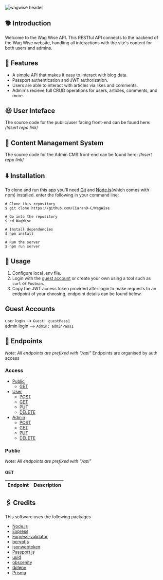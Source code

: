 ![wagwise header](https://github.com/user-attachments/assets/f4021ad7-4cb7-4f37-811f-5b8783ce590b)
&nbsp;
&nbsp;
## 🐕 Introduction
Welcome to the Wag Wise API. This RESTful API connects to the backend of the Wag Wise website, handling all interactions with the site's content for both users and admins.
## 📌 Features
- A simple API that makes it easy to interact with blog data.
- Passport authentication and JWT authorization.
- Users are able to interact with articles via likes and comments.
- Admin's recieve full CRUD operations for users, articles, comments, and more.
## 😃 User Inteface
The source code for the public/user facing front-end can be found here: /*Insert repo link*/
## 🔧 Content Management System 
The source code for the Admin CMS front-end can be found here: /*Insert repo link*/
## ⬇️ Installation
To clone and run this app you'll need [Git](https://git-scm.com) and [Node.js](https://nodejs.org/en/download/package-manager)(which comes with npm) installed.
enter the following in your command line:
```
# Clone this repository
$ git clone https://github.com/CiaranO-C/WagWise

# Go into the repository
$ cd WagWise

# Install dependencies
$ npm install

# Run the server
$ npm run server
```
## 📝 Usage
1. Configure local .env file.
2. Login with the [guest account](#guest-account) or create your own using a tool such as `curl` or `Postman`.
3. Copy the JWT access token provided after login to make requests to an endpoint of your choosing, endpoint details can be found below.
## Guest Accounts
user login   -->  `Guest: guestPass1`\
admin login  -->  `Admin: adminPass1`
## 🔎 Endpoints
*Note: All endpoints are prefixed with "/api"*
Endpoints are organised by auth access
### Access
- [Public](#public)
  - [GET](#get)
- [User](#user)
  - [POST](#post)
  - [GET](#get-1)
  - [PUT](#put)
  - [DELETE](#delete)
- [Admin](#admin)
   - [POST](#post-1)
  - [GET](#get-2)
  - [PUT](#put-1)
  - [DELETE](#delete-1)
### Public
*Note: All endpoints are prefixed with "/api"*
#### GET
|Endpoint|Description|
|--------|-----------|

## 🖇️ Credits
This software uses the following packages
- [Node.js](https://nodejs.org/en/download/package-manager)
- [Express](https://expressjs.com)
- [Express-validator](https://express-validator.github.io/docs/)
- [bcryptjs](https://github.com/dcodeIO/bcrypt.js#readme)
- [jsonwebtoken](https://github.com/auth0/node-jsonwebtoken#readme)
- [Passport.js](https://www.passportjs.org)
- [uuid](https://github.com/uuidjs/uuid#readme)
- [obscenity](https://github.com/jo3-l/obscenity#readme)
- [dotenv](https://github.com/motdotla/dotenv#readme)
- [Prisma](https://www.prisma.io)
